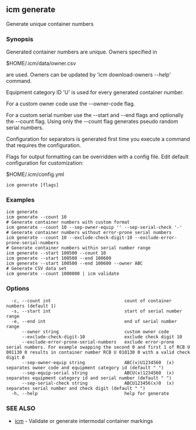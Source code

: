 ## icm generate

Generate unique container numbers

### Synopsis

Generated container numbers are unique. Owners specified in

  $HOME/.icm/data/owner.csv

are used. Owners can be updated by 'icm download-owners --help' command.

Equipment category ID 'U' is used for every generated container number.

For a custom owner code use the --owner-code flag.

For a custom serial number use the --start and --end flags and optionally the --count flag.
Using only the --count flag generates pseudo random serial numbers.

Configuration for separators is generated first time you
execute a command that requires the configuration.

Flags for output formatting can be overridden with a config file.
Edit default configuration for customization:

  $HOME/.icm/config.yml

```
icm generate [flags]
```

### Examples

```
icm generate
icm generate --count 10
# Generate container numbers with custom format
icm generate --count 10 --sep-owner-equip '' --sep-serial-check '-'
# Generate container numbers without error-prone serial numbers
icm generate --count 10 --exclude-check-digit-10 --exclude-error-prone-serial-numbers
# Generate container numbers within serial number range
icm generate --start 100500 --count 10
icm generate --start 100500 --end 100600
icm generate --start 100500 --end 100600 --owner ABC
# Generate CSV data set
icm generate --count 1000000 | icm validate
```

### Options

```
  -c, --count int                            count of container numbers (default 1)
  -s, --start int                            start of serial number range
  -e, --end int                              end of serial number range
      --owner string                         custom owner code
      --exclude-check-digit-10               exclude check digit 10
      --exclude-error-prone-serial-numbers   exclude error-prone serial numbers. For example swapping the second 0 and first 1 of RCB U 001130 0 results in container number RCB U 010130 0 with a valid check digit 0
      --sep-owner-equip string               ABC(x)U1234560  (x) separates owner code and equipment category id (default " ")
      --sep-equip-serial string              ABCU(x)1234560  (x) separates equipment category id and serial number (default " ")
      --sep-serial-check string              ABCU123456(x)0  (x) separates serial number and check digit (default " ")
  -h, --help                                 help for generate
```

### SEE ALSO

* [icm](icm.md)	 - Validate or generate intermodal container markings

